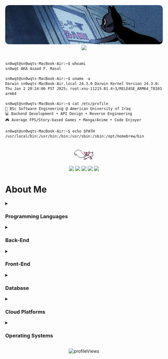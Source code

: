 <div align="center">
<img src="https://github.com/sn0wqt/sn0wqt/blob/main/assets/banner-2.png/">
<img src="https://readme-typing-svg.demolab.com?font=Inconsolata&weight=500&size=50&duration=4000&pause=300&color=45B8AC&center=true&vCenter=true&multiline=true&repeat=false&random=false&width=1300&height=140&lines=Hello%2C+I'm+Asaad;Software+Engineer+%7C+Backend+Developer"/>
<br><br>
</div>

<div align="left">
  
  ```console
  sn0wqt@sn0wqts-MacBook-Air:~$ whoami
  sn0wqt AKA Asaad F. Rasul
  
  sn0wqt@sn0wqts-MacBook-Air:~$ uname -a
  Darwin sn0wqts-MacBook-Air.local 24.3.0 Darwin Kernel Version 24.3.0:
  Thu Jan 2 20:24:06 PST 2025; root:xnu-11215.81.4~3/RELEASE_ARM64_T8103 arm64
  
  sn0wqt@sn0wqts-MacBook-Air:~$ cat /etc/profile
  💼 BSc Software Engineering @ American University of Iraq
  💻 Backend Development • API Design • Reverse Engineering
  🎮 Average FPS/Story-based Games • Manga/Anime • Code Enjoyer
  
  sn0wqt@sn0wqts-MacBook-Air:~$ echo $PATH
  /usr/local/bin:/usr/bin:/bin:/usr/sbin:/sbin:/opt/homebrew/bin
  ```
</div>
<div align="center">
  <br>
  <img src="https://github.com/sn0wqt/sn0wqt/blob/main/assets/kyubey.gif" height="40" />
  <br>


  [![](https://img.shields.io/badge/linkedin-0a66c2?style=for-the-badge&logo=linkedin&logoColor=white)](https://linkedin.com/in/asaad-f-rasul)
  [![](https://img.shields.io/badge/github-171515?style=for-the-badge&logo=github&logoColor=white)](https://github.com/sn0wqt)
  [![](https://img.shields.io/badge/email-EA4335?style=for-the-badge&logo=gmail&logoColor=white)](mailto:asadfalah2@gmail.com)
  [![](https://img.shields.io/badge/portfolio-54B689?style=for-the-badge&logo=internetexplorer&logoColor=white)](https://sn0wqt.github.io)
  [![](https://img.shields.io/badge/twitter-1DA1F2?style=for-the-badge&logo=x&logoColor=white)](https://twitter.com/mov_r0)
</div>

# About Me

<details>
  <summary><h3>Programming Languages</h3></summary>
  <br>
  
  ![Java](https://img.shields.io/badge/-java-E34A86?style=for-the-badge&logo=java)
  ![Python](https://img.shields.io/badge/-Python-black?style=for-the-badge&logo=Python)
  ![C](https://img.shields.io/badge/c-%2300599C.svg?style=for-the-badge&logo=c&logoColor=white)
  ![C++](https://img.shields.io/badge/c++-%2300599C.svg?style=for-the-badge&logo=c%2B%2B&logoColor=white)
  ![JavaScript](https://img.shields.io/badge/-JavaScript-black?style=for-the-badge&logo=javascript)
  ![TypeScript](https://img.shields.io/badge/typescript-%23007ACC.svg?style=for-the-badge&logo=typescript&logoColor=white)
  ![Assembly](https://img.shields.io/badge/assembly-%23654FF0.svg?style=for-the-badge&logo=assemblyscript&logoColor=white)
</details>

<details>
  <summary><h3>Back-End</h3></summary>
  <br>
  
  ![Spring](https://img.shields.io/badge/spring-%236DB33F.svg?style=for-the-badge&logo=spring&logoColor=white)
  ![Node JS](https://img.shields.io/badge/Node.js-43853D?style=for-the-badge&logo=node.js&logoColor=white)
  ![Express JS](https://img.shields.io/badge/express.js-%23404d59.svg?style=for-the-badge&logo=express&logoColor=%2361DAFB)
  ![NestJS](https://img.shields.io/badge/NestJS-E0234E?style=for-the-badge&logo=nestjs&logoColor=white)
  ![Flask](https://img.shields.io/badge/flask-%23000.svg?style=for-the-badge&logo=flask&logoColor=white)
  ![FastAPI](https://img.shields.io/badge/FastAPI-005571?style=for-the-badge&logo=fastapi)
</details>

<details>
  <summary><h3>Front-End</h3></summary>
  <br>
  
  ![React](https://img.shields.io/badge/-React-black?style=for-the-badge&logo=react)
  ![Flutter](https://img.shields.io/badge/Flutter-02569B?style=for-the-badge&logo=flutter&logoColor=white)
  ![Tailwind CSS](https://img.shields.io/badge/tailwind%20css-%2338B2AC.svg?style=for-the-badge&logo=tailwind-css&logoColor=white)
  ![HTML5](https://img.shields.io/badge/-HTML5-E34F26?style=for-the-badge&logo=html5&logoColor=white)
  ![CSS3](https://img.shields.io/badge/-CSS3-1572B6?style=for-the-badge&logo=css3)
</details>

<details>
  <summary><h3>Database</h3></summary>
  <br>
  
  ![MySQL](https://img.shields.io/badge/mysql-%2300f.svg?style=for-the-badge&logo=mysql&logoColor=white)
  ![MongoDB](https://img.shields.io/badge/MongoDB-%234ea94b.svg?style=for-the-badge&logo=mongodb&logoColor=white)
  ![SQLite](https://img.shields.io/badge/sqlite-%2307405e.svg?style=for-the-badge&logo=sqlite&logoColor=white)
  ![Mongoose](https://img.shields.io/badge/Mongoose-880000?style=for-the-badge&logo=mongoose&logoColor=white)
  ![Sequelize](https://img.shields.io/badge/Sequelize-52B0E7?style=for-the-badge&logo=Sequelize&logoColor=white)
  ![Redis](https://img.shields.io/badge/redis-%23DD0031.svg?style=for-the-badge&logo=redis&logoColor=white)
</details>

<details>
  <summary><h3>Cloud Platforms</h3></summary>
  <br>
  
  ![AWS](https://img.shields.io/badge/AWS-%23FF9900.svg?style=for-the-badge&logo=amazon-aws&logoColor=white)
  ![Google Cloud](https://img.shields.io/badge/GoogleCloud-%234285F4.svg?style=for-the-badge&logo=google-cloud&logoColor=white)
  ![DigitalOcean](https://img.shields.io/badge/DigitalOcean-%230167ff.svg?style=for-the-badge&logo=digitalOcean&logoColor=white)
  ![Azure](https://img.shields.io/badge/azure-%230072C6.svg?style=for-the-badge&logo=microsoftazure&logoColor=white)
  ![Heroku](https://img.shields.io/badge/Heroku-430098?style=for-the-badge&logo=heroku&logoColor=white)
  ![Vercel](https://img.shields.io/badge/Vercel-000000?style=for-the-badge&logo=vercel&logoColor=white)
</details>

<details>
  <summary><h3>Operating Systems</h3></summary>
  <br>
  
  ![MacOS](https://img.shields.io/badge/MacOS-000000?style=for-the-badge&logo=apple&logoColor=white)
  ![Windows](https://img.shields.io/badge/Windows-0078D6?style=for-the-badge&logo=windows&logoColor=white)
</details>

<p align="center">
<img src="https://komarev.com/ghpvc/?username=sn0wqt&color=blueviolet&style=flat" alt="profileViews" /></p>
